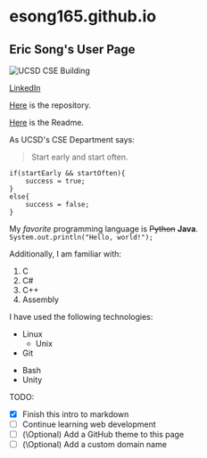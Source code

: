 # esong165.github.io
## Eric Song's User Page

![UCSD CSE Building](https://studyabroad.ucsd.edu/_images/majors-maps/major-modules/cse-building.jpg)

[LinkedIn](https://www.linkedin.com/in/eric-song-a1207b1b5/)

[Here](https://github.com/esong165/esong165.github.io/tree/main#esong165githubio) is the repository.

[Here](/.) is the Readme.

As UCSD's CSE Department says:

>Start early and start often.

```
if(startEarly && startOften){
    success = true;
}
else{
    success = false;
}
```

My *favorite* programming language is ~~Python~~ **Java**. `System.out.println("Hello, world!");`

Additionally, I am familiar with:

1) C
2) C#
3) C++
4) Assembly

I have used the following technologies:
* Linux
  * Unix
* Git
- Bash
- Unity

TODO:
- [x] Finish this intro to markdown
- [ ] Continue learning web development
- [ ] (\Optional) Add a GitHub theme to this page
- [ ] (\Optional) Add a custom domain name